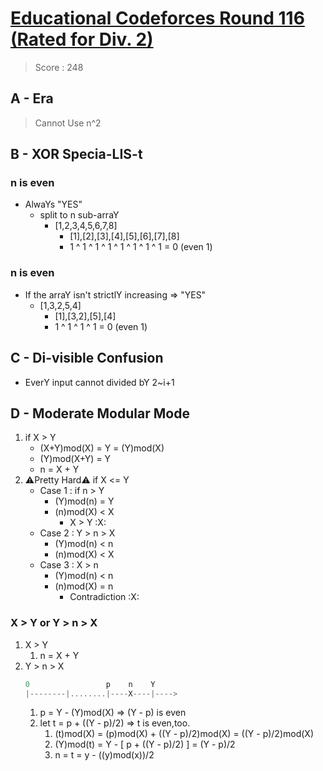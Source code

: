 # [Educational Codeforces Round 116 (Rated for Div. 2)](https://codeforces.com/contests/1606)
> Score : 248
## A - Era
> Cannot Use n^2
## B - XOR Specia-LIS-t
### n is even
- AlwaYs "YES"
    - split to n sub-arraY
        - [1,2,3,4,5,6,7,8]
            - [1],[2],[3],[4],[5],[6],[7],[8]
            - 1 ^ 1 ^ 1 ^ 1 ^ 1 ^ 1 ^ 1 ^ 1 = 0 (even 1)
### n is even
- If the arraY isn't strictlY increasing => "YES"
    - [1,3,2,5,4]
        - [1],[3,2],[5],[4]
        - 1 ^ 1 ^ 1 ^ 1 = 0 (even 1)
## C - Di-visible Confusion
- EverY input cannot divided bY 2~i+1
## D - Moderate Modular Mode
1. if X > Y
    - (X+Y)mod(X) = Y = (Y)mod(X)
    - (Y)mod(X+Y) = Y
    - n = X + Y
2. ⚠️Pretty Hard⚠️ if X <= Y 
    - Case 1️ : if n > Y
        - (Y)mod(n) = Y
        - (n)mod(X) < X
            - X > Y :X:
    - Case 2 : Y > n > X
        - (Y)mod(n) < n
        - (n)mod(X) < X
    - Case 3 : X > n
        - (Y)mod(n) < n
        - (n)mod(X) = n
            - Contradiction :X:
### X > Y or Y > n > X
1. X > Y
   1. n = X + Y
2. Y > n > X
    ```cpp
    0                 p    n    Y
    |--------|........|----X----|---->
    ```
    1. p = Y - (Y)mod(X) => (Y - p) is even
    2. let t = p + ((Y - p)/2) => t is even,too.
        1. (t)mod(X) = (p)mod(X) + ((Y - p)/2)mod(X) = ((Y - p)/2)mod(X)
        2. (Y)mod(t) = Y - [ p + ((Y - p)/2) ] = (Y - p)/2
        3. n = t = y - ((y)mod(x))/2

